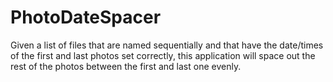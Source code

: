 # PhotoDateSpacer
Given a list of files that are named sequentially and that have the date/times of the first and last photos set correctly, this application will space out the rest of the photos between the first and last one evenly.
